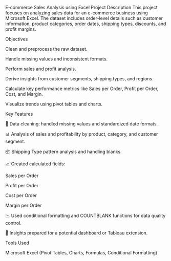 E-commerce Sales Analysis using Excel
Project Description
This project focuses on analyzing sales data for an e-commerce business using Microsoft Excel. The dataset includes order-level details such as customer information, product categories, order dates, shipping types, discounts, and profit margins.

Objectives

Clean and preprocess the raw dataset.

Handle missing values and inconsistent formats.

Perform sales and profit analysis.

Derive insights from customer segments, shipping types, and regions.

Calculate key performance metrics like Sales per Order, Profit per Order, Cost, and Margin.

Visualize trends using pivot tables and charts.

Key Features

🧹 Data cleaning: handled missing values and standardized date formats.

📊 Analysis of sales and profitability by product, category, and customer segment.

📦 Shipping Type pattern analysis and handling blanks.

📈 Created calculated fields:

Sales per Order

Profit per Order

Cost per Order

Margin per Order

📉 Used conditional formatting and COUNTBLANK functions for data quality control.

📌 Insights prepared for a potential dashboard or Tableau extension.

Tools Used

Microsoft Excel (Pivot Tables, Charts, Formulas, Conditional Formatting)

